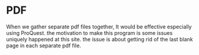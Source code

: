 # PDF
When we gather separate pdf files together, It would be effective especially using ProQuest. 
the motivation to make this program is some issues uniquely happened at this site.
the issue is about getting rid of the last blank page in each separate pdf file.
